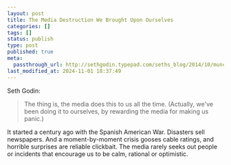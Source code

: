 ```yaml
---
layout: post
title: The Media Destruction We Brought Upon Ourselves
categories: []
tags: []
status: publish
type: post
published: true
meta:
  passthrough_url: http://sethgodin.typepad.com/seths_blog/2014/10/munchausen-by-proxy-and-the-media.html
last_modified_at: 2024-11-01 18:37:49
---
```


Seth Godin:


>The thing is, the media does this to us all the time. (Actually, we've been doing it to ourselves, by rewarding the media for making us panic.)



It started a century ago with the Spanish American War. Disasters sell newspapers. And a moment-by-moment crisis gooses cable ratings, and horrible surprises are reliable clickbait. The media rarely seeks out people or incidents that encourage us to be calm, rational or optimistic.
